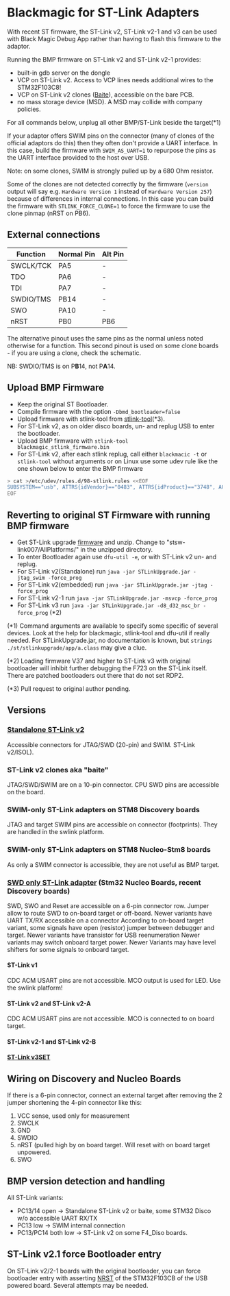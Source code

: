 # Blackmagic for ST-Link Adapters

With recent ST firmware, the ST-Link v2, ST-Link v2-1 and v3 can be used with
Black Magic Debug App rather than having to flash this firmware to the adaptor.

Running the BMP firmware on ST-Link v2 and ST-Link v2-1 provides:

* built-in gdb server on the dongle
* VCP on ST-Link v2. Access to VCP lines needs additional wires to the STM32F103C8!
* VCP on ST-Link v2 clones ([Baite](https://www.mikrocontroller.net/attachment/356780/st-linkV2-mini_LRG.jpg)), accessible on the bare PCB.
* no mass storage device (MSD). A MSD may collide with company policies.

For all commands below, unplug all other BMP/ST-Link beside the target(*1)

If your adaptor offers SWIM pins on the connector (many of clones of the official adaptors do this)
then they often don't provide a UART interface. In this case, build the firmware with
`SWIM_AS_UART=1` to repurpose the pins as the UART interface provided to the host over USB.

Note: on some clones, SWIM is strongly pulled up by a 680 Ohm resistor.

Some of the clones are not detected correctly by the firmware
(`version` output will say e.g. `Hardware Version 1` instead of
`Hardware Version 257`) because of differences in internal
connections. In this case you can build the firmware with
`STLINK_FORCE_CLONE=1` to force the firmware to use the clone pinmap
(nRST on PB6).


## External connections

| Function  | Normal Pin | Alt Pin |
| --------- | ---------- | ------- |
| SWCLK/TCK |  PA5       |    -    |
| TDO       |  PA6       |    -    |
| TDI       |  PA7       |    -    |
| SWDIO/TMS |  PB14      |    -    |
| SWO       |  PA10      |    -    |
| nRST      |  PB0       | PB6     |

The alternative pinout uses the same pins as the normal unless noted otherwise for a function.
This second pinout is used on some clone boards - if you are using a clone, check the schematic.

NB: SWDIO/TMS is on P**B**14, not P**A**14.

## Upload BMP Firmware

* Keep the original ST Bootloader.
* Compile firmware with the option `-Dbmd_bootloader=false`
* Upload firmware with stlink-tool from [stlink-tool](https://github.com/blackmagic-debug/stlink-tool)(*3).
* For ST-Link v2, as on older disco boards, un- and replug USB to enter the bootloader.
* Upload BMP firmware with `stlink-tool blackmagic_stlink_firmware.bin`
* For ST-Link v2, after each stlink replug, call either `blackmacic -t` or `stlink-tool` without arguments  or on Linux use some udev rule like the one shown below to enter the BMP firmware

```sh
> cat >/etc/udev/rules.d/98-stlink.rules <<EOF
SUBSYSTEM=="usb", ATTRS{idVendor}=="0483", ATTRS{idProduct}=="3748", ACTION=="add", RUN+="<path-to>/stlink-tool"
EOF
```

## Reverting to original ST Firmware with running BMP firmware

* Get ST-Link upgrade [firmware](https://www.st.com/content/st_com/en/products/development-tools/software-development-tools/stm32-software-development-tools/stm32-programmers/stsw-link007.html) and unzip. Change to "stsw-link007/AllPlatforms/" in the unzipped directory.
* To enter Bootloader again use `dfu-util -e`, or with ST-Link v2 un- and replug.
* For ST-Link v2(Standalone) run `java -jar STLinkUpgrade.jar -jtag_swim -force_prog`
* For ST-Link v2(embedded) run `java -jar STLinkUpgrade.jar -jtag -force_prog`
* For ST-Link v2-1 run `java -jar STLinkUpgrade.jar -msvcp -force_prog`
* For ST-Link v3 run `java -jar STLinkUpgrade.jar -d8_d32_msc_br -force_prog` (*2)

 (*1) Command arguments are available to specify some specific of several devices. Look at the help for blackmagic, stlink-tool and dfu-util if really needed. For STLinkUpgrade.jar, no documentation is known, but `strings ./st/stlinkupgrade/app/a.class` may give a clue.

 (*2) Loading firmware V37 and higher to ST-Link v3 with original bootloader will inhibit further debugging the F723 on the ST-Link itself. There are patched bootloaders out there that do not set RDP2.

 (*3) Pull request to original author pending.

## Versions

### [Standalone ST-Link v2](https://www.st.com/content/st_com/en/products/development-tools/hardware-development-tools/development-tool-hardware-for-mcus/debug-hardware-for-mcus/debug-hardware-for-stm32-mcus/st-link-v2.html)

Accessible connectors for JTAG/SWD (20-pin) and SWIM.
ST-Link v2/ISOL).

### ST-Link v2 clones aka "baite"

JTAG/SWD/SWIM are on a 10-pin connector. CPU SWD pins are accessible on the
board.

### SWIM-only ST-Link adapters on STM8 Discovery boards

JTAG and target SWIM pins are accessible on connector (footprints). They are handled in the swlink platform.

### SWIM-only ST-Link adapters on STM8 Nucleo-Stm8 boards

As only a SWIM connector is accessible, they are not useful as BMP target.

### [SWD only ST-Link adapter](https://www.st.com/content/ccc/resource/technical/document/technical_note/group0/30/c8/1d/0f/15/62/46/ef/DM00290229/files/DM00290229.pdf/jcr:content/translations/en.DM00290229.pdf) (Stm32 Nucleo Boards, recent Discovery boards)

 SWD, SWO and Reset are accessible on a 6-pin connector row.
 Jumper allow to route SWD to on-board target or off-board.
 Newer variants have UART TX/RX accessible on a connector
 According to on-board target variant, some signals have open (resistor)  jumper between debugger and target.
 Newer variants have transistor for USB reenumeration
 Newer variants may switch onboard target power.
 Newer Variants may have level shifters for some signals to onboard target.

#### ST-Link v1

CDC ACM USART pins are not accessible. MCO output is used for LED. Use the swlink platform!

#### ST-Link v2 and ST-Link v2-A

CDC ACM USART pins are not accessible. MCO is connected to on board target.

#### ST-Link v2-1 and ST-Link v2-B

#### [ST-Link v3SET](https://www.st.com/content/st_com/en/products/development-tools/hardware-development-tools/development-tool-hardware-for-mcus/debug-hardware-for-mcus/debug-hardware-for-stm32-mcus/stlink-v3set.html)

## Wiring on Discovery and Nucleo Boards

If there is a 6-pin connector, connect an external target after removing
the 2 jumper shortening the 4-pin connector like this:

1. VCC sense, used only for measurement
2. SWCLK
3. GND
4. SWDIO
5. nRST (pulled high by on board target. Will reset with on board target unpowered.
6. SWO

## BMP version detection and handling

All ST-Link variants:

* PC13/14 open -> Standalone ST-Link v2 or baite, some STM32 Disco w/o accessible
UART RX/TX
* PC13 low -> SWIM internal connection
* PC13/PC14 both low -> ST-Link v2 on some F4_Diso boards.

## ST-Link v2.1 force Bootloader entry

On ST-Link v2/2-1 boards with the original bootloader, you can force
bootloader entry with asserting [NRST](https://www.carminenoviello.com/2016/02/26/restore-st-link-interface-bad-update-2-26-15-firmware/) of the STM32F103CB of the USB powered board. Several attempts may be needed.
